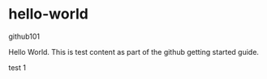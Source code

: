 # hello-world
github101

Hello World.  This is test content as part of the github getting started guide.

test 1
